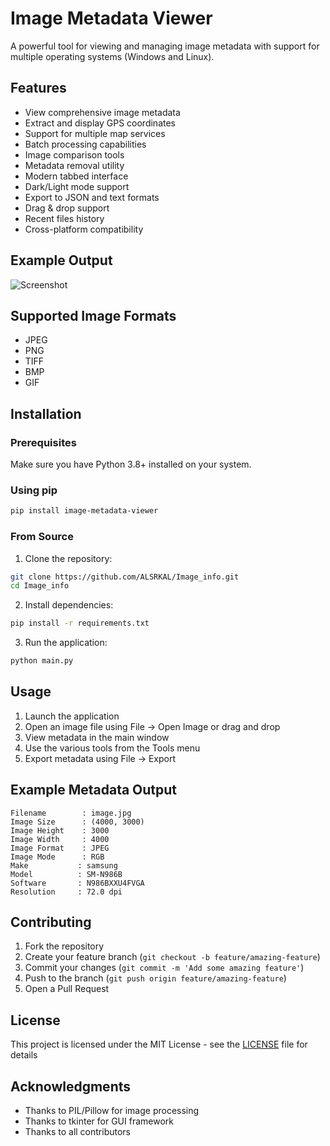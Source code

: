 # Image Metadata Viewer

A powerful tool for viewing and managing image metadata with support for multiple operating systems (Windows and Linux).

## Features

- View comprehensive image metadata
- Extract and display GPS coordinates
- Support for multiple map services
- Batch processing capabilities
- Image comparison tools
- Metadata removal utility
- Modern tabbed interface
- Dark/Light mode support
- Export to JSON and text formats
- Drag & drop support
- Recent files history
- Cross-platform compatibility

## Example Output

![Screenshot](https://user-images.githubusercontent.com/95968239/200285491-36b622f0-34d0-4261-8648-abdab3309467.jpg)

## Supported Image Formats

- JPEG
- PNG
- TIFF
- BMP
- GIF

## Installation

### Prerequisites

Make sure you have Python 3.8+ installed on your system.

### Using pip

```bash
pip install image-metadata-viewer
```

### From Source

1. Clone the repository:
```bash
git clone https://github.com/ALSRKAL/Image_info.git
cd Image_info
```

2. Install dependencies:
```bash
pip install -r requirements.txt
```

3. Run the application:
```bash
python main.py
```

## Usage

1. Launch the application
2. Open an image file using File -> Open Image or drag and drop
3. View metadata in the main window
4. Use the various tools from the Tools menu
5. Export metadata using File -> Export

## Example Metadata Output

```
Filename        : image.jpg
Image Size      : (4000, 3000)
Image Height    : 3000
Image Width     : 4000
Image Format    : JPEG
Image Mode      : RGB
Make           : samsung
Model          : SM-N986B
Software       : N986BXXU4FVGA
Resolution     : 72.0 dpi
```

## Contributing

1. Fork the repository
2. Create your feature branch (`git checkout -b feature/amazing-feature`)
3. Commit your changes (`git commit -m 'Add some amazing feature'`)
4. Push to the branch (`git push origin feature/amazing-feature`)
5. Open a Pull Request

## License

This project is licensed under the MIT License - see the [LICENSE](LICENSE) file for details

## Acknowledgments

- Thanks to PIL/Pillow for image processing
- Thanks to tkinter for GUI framework
- Thanks to all contributors
